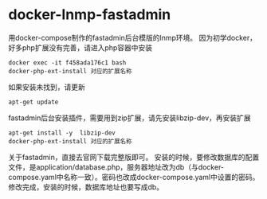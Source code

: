 # docker-lnmp-fastadmin
用docker-compose制作的fastadmin后台模版的lnmp环境。
因为初学docker，好多php扩展没有完善，请进入php容器中安装
```
docker exec -it f458ada176c1 bash
docker-php-ext-install 对应的扩展名称
```
如果安装未找到，请更新
```
apt-get update
```
fastadmin后台安装插件，需要用到zip扩展，请先安装libzip-dev，再安装扩展
```
apt-get install -y  libzip-dev
docker-php-ext-install 对应的扩展名称
```
关于fastadmin，直接去官网下载完整版即可。
安装的时候，要修改数据库的配置文件，是application/database.php，服务器地址改为db（与docker-compose.yaml中名称一致）。密码也改成docker-compose.yaml中设置的密码。
修改完成，安装的时候，数据库地址也要写成db。
